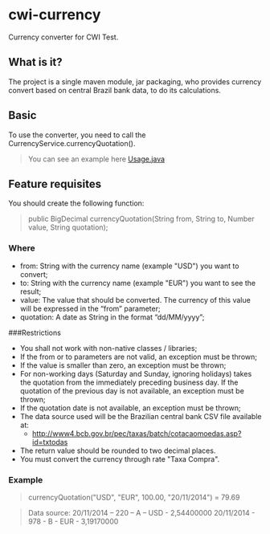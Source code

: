# cwi-currency
Currency converter for CWI Test.

## What is it?
The project is a single maven module, jar packaging, who provides currency convert based on central Brazil bank data, to do its calculations.  

## Basic
To use the converter, you need to call the CurrencyService.currencyQuotation(). 

> You can see an example here [Usage.java](https://github.com/rafaelbezerra/cwi-currency/blob/master/src/main/java/com/rafaelbezerra/cwi/currency/Usage.java)

## Feature requisites
You should create the following function:
> public BigDecimal currencyQuotation(String from, String to, Number value, String quotation);

### Where
* from: String with the currency name (example "USD") you want to convert;
* to: String with the currency name (example "EUR") you want to see the result;
* value: The value that should be converted. The currency of this value will be expressed in the “from” parameter;
* quotation: A date as String in the format “dd/MM/yyyy”;

###Restrictions
* You shall not work with non-native classes / libraries;
* If the from or to parameters are not valid, an exception must be thrown;
* If the value is smaller than zero, an exception must be thrown;
* For non-working days (Saturday and Sunday, ignoring holidays) takes the quotation from the immediately preceding business day. If the quotation of the previous day is not available, an exception must be thrown;
* If the quotation date is not available, an exception must be thrown;
* The data source used will be the Brazilian central bank CSV file available at:
  * http://www4.bcb.gov.br/pec/taxas/batch/cotacaomoedas.asp?id=txtodas
* The return value should be rounded to two decimal places.
* You must convert the currency through rate "Taxa Compra".
 
### Example
> currencyQuotation("USD", "EUR", 100.00, "20/11/2014") = 79.69

> Data source:
> 20/11/2014 – 220 – A – USD - 2,54400000
> 20/11/2014 - 978 - B - EUR - 3,19170000
